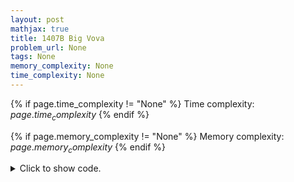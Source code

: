 ```yaml
---
layout: post
mathjax: true
title: 1407B Big Vova
problem_url: None
tags: None
memory_complexity: None
time_complexity: None
---
```




{% if page.time_complexity != "None" %}
Time complexity: ${{ page.time_complexity }}$
{% endif %}

{% if page.memory_complexity != "None" %}
Memory complexity: ${{ page.memory_complexity }}$
{% endif %}

<details>
<summary>
<p style="display:inline">Click to show code.</p>
</summary>
```cpp
{% raw %}
using namespace std;
using ll = long long;
using ii = pair<int, int>;
using vi = vector<int>;
int gcd(int a, int b) { return (b == 0 ? a : gcd(b, a % b)); }
int main(void)
{
    int t;
    cin >> t;
    while (t--)
    {
        int n;
        cin >> n;
        vi a(n);
        for (auto &ai : a)
            cin >> ai;
        sort(a.begin(), a.end(), greater<int>());
        vi ans = {a[0]};
        vector<bool> visited(n, false);
        int i = 1;
        while (i < n and a[i] == a[0])
        {
            visited[i] = true;
            ans.push_back(a[i]);
            ++i;
        }
        int agcd = a[0];
        while ((int)ans.size() < n)
        {
            int ix, g = 1;
            for (int j = i; j < n; ++j)
            {
                if (visited[j])
                    continue;
                if (gcd(agcd, a[j]) > g)
                {
                    g = gcd(agcd, a[j]);
                    ix = j;
                }
            }
            if (g == 1)
            {
                for (int j = i; j < n; ++j)
                {
                    if (not visited[j])
                    {
                        ans.push_back(a[j]);
                        visited[j] = true;
                    }
                }
            }
            else
            {
                visited[ix] = true;
                ans.push_back(a[ix]);
                agcd = gcd(agcd, g);
            }
        }
        for (auto x : ans)
            cout << x << " ";
        cout << endl;
    }
    return 0;
}

{% endraw %}
```
</details>

